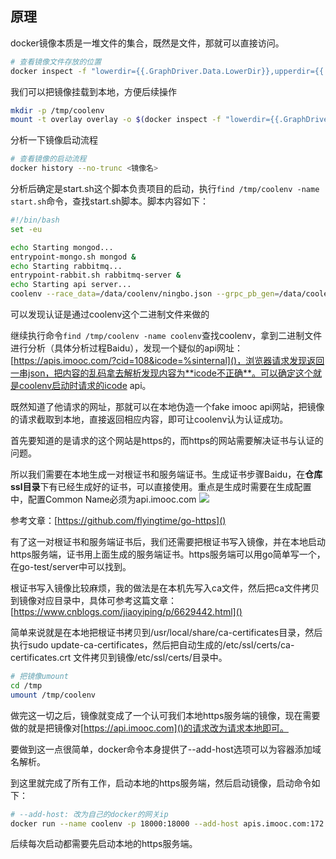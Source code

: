 ## 原理
docker镜像本质是一堆文件的集合，既然是文件，那就可以直接访问。
```bash
# 查看镜像文件存放的位置
docker inspect -f "lowerdir={{.GraphDriver.Data.LowerDir}},upperdir={{.GraphDriver.Data.UpperDir}},workdir={{.GraphDriver.Data.WorkDir}}" <镜像名> 
```

我们可以把镜像挂载到本地，方便后续操作
```bash
mkdir -p /tmp/coolenv
mount -t overlay overlay -o $(docker inspect -f "lowerdir={{.GraphDriver.Data.LowerDir}},upperdir={{.GraphDriver.Data.UpperDir}},workdir={{.GraphDriver.Data.WorkDir}}" <镜像名>) /tmp/coolenv
```
分析一下镜像启动流程
```bash
# 查看镜像的启动流程
docker history --no-trunc <镜像名>
```
分析后确定是start.sh这个脚本负责项目的启动，执行`find /tmp/coolenv -name start.sh`命令，查找start.sh脚本。脚本内容如下：
```bash
#!/bin/bash
set -eu

echo Starting mongod...
entrypoint-mongo.sh mongod &
echo Starting rabbitmq...
entrypoint-rabbit.sh rabbitmq-server &
echo Starting api server...
coolenv --race_data=/data/coolenv/ningbo.json --grpc_pb_gen=/data/coolenv/pb/coolenv.pb.go --grpc_v2_pb_gen=/data/coolenv/pb/v2
```

可以发现认证是通过coolenv这个二进制文件来做的

继续执行命令`find /tmp/coolenv -name coolenv`查找coolenv，拿到二进制文件进行分析（具体分析过程Baidu），发现一个疑似的api网址：[https://apis.imooc.com/?cid=108&icode=%sinternal]()，浏览器请求发现返回一串json，把内容的乱码拿去解析发现内容为**icode不正确**。可以确定这个就是coolenv启动时请求的icode api。

既然知道了他请求的网址，那就可以在本地伪造一个fake imooc api网站，把镜像的请求截取到本地，直接返回相应内容，即可让coolenv认为认证成功。

首先要知道的是请求的这个网站是https的，而https的网站需要解决证书与认证的问题。

所以我们需要在本地生成一对根证书和服务端证书。生成证书步骤Baidu，在**仓库ssl目录**下有已经生成好的证书，可以直接使用。重点是生成时需要在生成配置中，配置Common Name必须为api.imooc.com
![](https://cdn.jsdelivr.net/gh/hts0000/images/2.jpg)

参考文章：[https://github.com/flyingtime/go-https]()

有了这一对根证书和服务端证书后，我们还需要把根证书写入镜像，并在本地启动https服务端，证书用上面生成的服务端证书。https服务端可以用go简单写一个，在go-test/server中可以找到。

根证书写入镜像比较麻烦，我的做法是在本机先写入ca文件，然后把ca文件拷贝到镜像对应目录中，具体可参考这篇文章：[https://www.cnblogs.com/jiaoyiping/p/6629442.html]()

简单来说就是在本地把根证书拷贝到/usr/local/share/ca-certificates目录，然后执行sudo update-ca-certificates，然后把自动生成的/etc/ssl/certs/ca-certificates.crt 文件拷贝到镜像/etc/ssl/certs/目录中。

```bash
# 把镜像umount
cd /tmp
umount /tmp/coolenv
```

做完这一切之后，镜像就变成了一个认可我们本地https服务端的镜像，现在需要做的就是把镜像对[https://api.imooc.com]()的请求改为请求本地即可。

要做到这一点很简单，docker命令本身提供了--add-host选项可以为容器添加域名解析。

到这里就完成了所有工作，启动本地的https服务端，然后启动镜像，启动命令如下：
```bash
# --add-host: 改为自己的docker的网关ip
docker run --name coolenv -p 18000:18000 --add-host apis.imooc.com:172.17.0.1 -e ICODE="xxxxxx" -e GODEBUG=x509ignoreCN=0 镜像名
```

后续每次启动都需要先启动本地的https服务端。